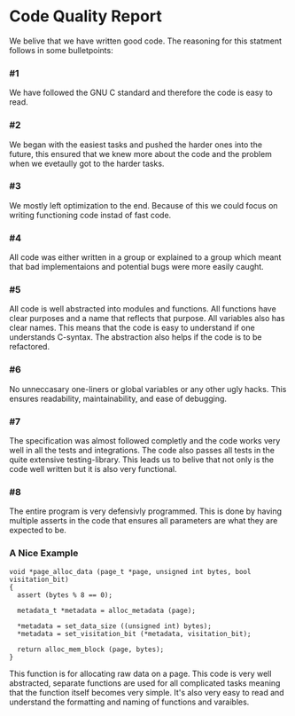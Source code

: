 # Code Quality Report
We belive that we have written good code. The reasoning for this statment follows in some bulletpoints:
### #1
We have followed the GNU C standard and therefore the code is easy to read.
### #2
We began with the easiest tasks and pushed the harder ones into the future, this ensured that we knew more about the
code and the problem when we evetaully got to the harder tasks.
### #3
We mostly left optimization to the end. Because of this we could focus on writing functioning code instad of fast code.
### #4
All code was either written in a group or explained to a group which meant that bad implementaions and potential
bugs were more easily caught.
### #5
All code is well abstracted into modules and functions. All functions have clear purposes and a name that reflects
that purpose. All variables also has clear names. This means that the code is easy to understand if one understands
C-syntax. The abstraction also helps if the code is to be refactored.
### #6
No unneccasary one-liners or global variables or any other ugly hacks. This ensures readability, maintainability,
and ease of debugging.
### #7
The specification was almost followed completly and the code works very well in all the tests and integrations.
The code also passes all tests in the quite extensive testing-library. This leads us to belive that not only is
the code well written but it is also very functional.
### #8
The entire program is very defensivly programmed. This is done by having multiple asserts in the code that ensures
all parameters are what they are expected to be.
### A Nice Example
```
void *page_alloc_data (page_t *page, unsigned int bytes, bool visitation_bit)
{
  assert (bytes % 8 == 0);

  metadata_t *metadata = alloc_metadata (page);

  *metadata = set_data_size ((unsigned int) bytes);
  *metadata = set_visitation_bit (*metadata, visitation_bit);

  return alloc_mem_block (page, bytes);
}
```
This function is for allocating raw data on a page. This code is very well abstracted, separate functions are used
for all complicated tasks meaning that the function itself becomes very simple. It's also very easy to read and
understand the formatting and naming of functions and varaibles.
